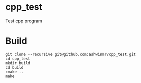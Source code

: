 # cpp_test
Test cpp program

# Build

```
git clone --recursive git@github.com:ashwinmr/cpp_test.git
cd cpp_test
mkdir build
cd build
cmake ..
make
```
